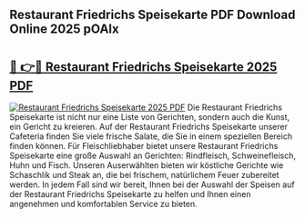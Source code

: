 ## Restaurant Friedrichs Speisekarte PDF Download Online 2025 pOAIx

# <h2><a href="http://gc6s9eo.nevu.top/?p=Restaurant+Friedrichs+Speisekarte">🔗 👉🔴 Restaurant Friedrichs Speisekarte 2025 PDF</a></h2>

[![Restaurant Friedrichs Speisekarte 2025 PDF](https://i.imgur.com/dBaPXMq.png)](http://gc6s9eo.nevu.top/?p=Restaurant+Friedrichs+Speisekarte)
Die Restaurant Friedrichs Speisekarte ist nicht nur eine Liste von Gerichten, sondern auch die Kunst, ein Gericht zu kreieren. Auf der Restaurant Friedrichs Speisekarte unserer Cafeteria finden Sie viele frische Salate, die Sie in einem speziellen Bereich finden können. Für Fleischliebhaber bietet unsere Restaurant Friedrichs Speisekarte eine große Auswahl an Gerichten: Rindfleisch, Schweinefleisch, Huhn und Fisch. Unseren Auserwählten bieten wir köstliche Gerichte wie Schaschlik und Steak an, die bei frischem, natürlichem Feuer zubereitet werden. In jedem Fall sind wir bereit, Ihnen bei der Auswahl der Speisen auf der Restaurant Friedrichs Speisekarte zu helfen und Ihnen einen angenehmen und komfortablen Service zu bieten.
